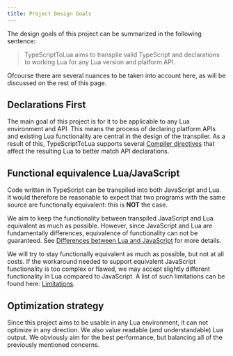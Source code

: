 ```yaml
---
title: Project Design Goals
---
```


The design goals of this project can be summarized in the following sentence:

> TypeScriptToLua aims to transpile valid TypeScript and declarations to working Lua for any Lua version and platform API.

Ofcourse there are several nuances to be taken into account here, as will be discussed on the rest of this page.

## Declarations First

The main goal of this project is for it to be applicable to any Lua environment and API. This means the process of declaring platform APIs and existing Lua functionality are central in the design of the transpiler. As a result of this, TypeScriptToLua supports several [Compiler directives](https://github.com/Perryvw/TypescriptToLua/wiki/Compiler-Directives) that affect the resulting Lua to better match API declarations.

## Functional equivalence Lua/JavaScript

Code written in TypeScript can be transpiled into both JavaScript and Lua. It would therefore be reasonable to expect that two programs with the same source are functionally equivalent: this is **NOT** the case.

We aim to keep the functionality between transpiled JavaScript and Lua equivalent as much as possible. However, since JavaScript and Lua are fundamentally differences, equivalence of functionality can not be guaranteed. See [Differences between Lua and JavaScript](https://github.com/Perryvw/TypescriptToLua/wiki/Differences-between-Lua-and-Javascript) for more details.

We will try to stay functionally equivalent as much as possible, but not at all costs. If the workaround needed to support equivalent JavaScript functionality is too complex or flawed, we may accept slightly different functionality in Lua compared to JavaScript. A list of such limitations can be found here: [Limitations](https://github.com/Perryvw/TypescriptToLua/wiki/Limitations).

## Optimization strategy

Since this project aims to be usable in any Lua environment, it can not optimize in any direction. We also value readable (and understandable) Lua output. We obviously aim for the best performance, but balancing all of the previously mentioned concerns.
